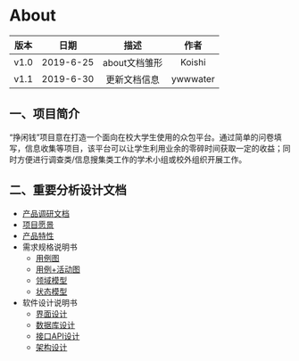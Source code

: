 # About

|版本|日期|描述|作者|
|:-:|:-:|:-:|:-:|
|v1.0|2019-6-25|about文档雏形|Koishi|
|v1.1|2019-6-30|更新文档信息|ywwwater|
  
## 一、项目简介
“挣闲钱”项目意在打造一个面向在校大学生使用的众包平台。通过简单的问卷填写，信息收集等项目，该平台可以让学生利用业余的零碎时间获取一定的收益；同时方便进行调查类/信息搜集类工作的学术小组或校外组织开展工作。

## 二、重要分析设计文档
- [产品调研文档](Investigation.md)
- [项目愿景](Vision.md)
- [产品特性](Product_Backlog.md)
- 需求规格说明书
	- [用例图](Usecase_Diagram.md)
	- [用例+活动图](Use_Cases.md)
	- [领域模型](omian_Models.md)
	- [状态模型](State_Models.md)
- 软件设计说明书
	- [界面设计](UI_design.md)
	- [数据库设计](Database_design.md)
	- [接口API设计](InterfaceAPI_design.md)
	- [架构设计](Architecture_design.md)
